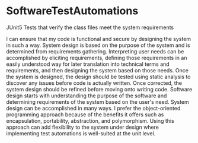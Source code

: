 # SoftwareTestAutomations
JUnit5 Tests that verify the class files meet the system requirements

I can ensure that my code is functional and secure by designing the system in such a way. System design is based on the purpose of the system and is determined from requirements gathering. Interpreting user needs can be accomplished by eliciting requirements, defining those requirements in an easily understood way for later translation into technical terms and requirements, and then designing the system based on those needs. Once the system is designed, the design should be tested using static analysis to discover any issues before code is actually written. Once corrected, the system design should be refined before moving onto writing code. Software design starts with understanding the purpose of the software and determining requirements of the system based on the user's need. System design can be accomplished in many ways. I prefer the object-oriented programming approach because of the benefits it offers such as encapsulation, portability, abstraction, and polymorphism. Using this approach can add flexibility to the system under design where implementing test automations is well-suited at the unit level. 
